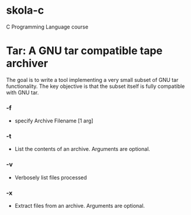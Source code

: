 # skola-c
C Programming Language course

Tar: A GNU tar compatible tape archiver
=======================================

The goal is to write a tool implementing a very small subset of GNU tar
functionality.  The key objective is that the subset itself is fully compatible
with GNU tar.

### -f
- specify Archive Filename [1 arg]

### -t
- List the contents of an archive. Arguments are optional.

### -v
- Verbosely list files processed

### -x 
- Extract files from an archive.  Arguments are optional.
